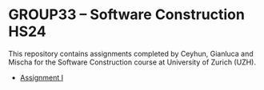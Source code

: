 # GROUP33 – Software Construction HS24
This repository contains assignments completed by Ceyhun, Gianluca and Mischa for the Software Construction course at University of Zurich (UZH).

* [Assignment I](https://gitlab.uzh.ch/group33/soco24/-/tree/main/SoCo_HS24-group_33-a1)
